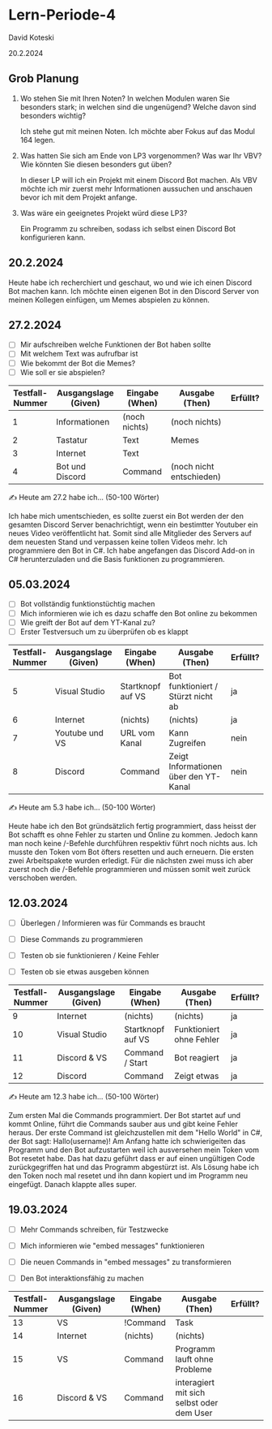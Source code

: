 # Lern-Periode-4

David Koteski

20.2.2024

## Grob Planung

1. Wo stehen Sie mit Ihren Noten? In welchen Modulen waren Sie besonders stark; in welchen sind die ungenügend? Welche davon sind besonders wichtig?
   
   Ich stehe gut mit meinen Noten. Ich möchte aber Fokus auf das Modul 164 legen.

2. Was hatten Sie sich am Ende von LP3 vorgenommen? Was war Ihr VBV? Wie könnten Sie diesen besonders gut üben?

   In dieser LP will ich ein Projekt mit einem Discord Bot machen. Als VBV möchte ich mir zuerst mehr Informationen aussuchen und anschauen bevor ich mit dem Projekt anfange.

3. Was wäre ein geeignetes Projekt würd diese LP3?

   Ein Programm zu schreiben, sodass ich selbst einen Discord Bot konfigurieren kann.



## 20.2.2024

Heute habe ich recherchiert und geschaut, wo und wie ich einen Discord Bot machen kann. Ich möchte einen eigenen Bot in den Discord Server von meinen Kollegen einfügen, um Memes abspielen zu können.


## 27.2.2024

- [ ] Mir aufschreiben welche Funktionen der Bot haben sollte
- [ ] Mit welchem Text was aufrufbar ist
- [ ] Wie bekommt der Bot die Memes?
- [ ] Wie soll er sie abspielen?

|Testfall-Nummer | Ausgangslage (Given) | Eingabe (When) | Ausgabe (Then) | Erfüllt? |
| -------------- | -------------------- | -------------- | -------------- | -------- |
| 1              |    Informationen     |  (noch nichts) |   (noch nichts)       |          |
| 2              |     Tastatur         |   Text         |   Memes        |          |
| 3              |     Internet         |   Text         |                |          |
| 4              | Bot und Discord      |  Command       |(noch nicht entschieden)|          |


✍️ Heute am 27.2 habe ich... (50-100 Wörter)

Ich habe mich umentschieden, es sollte zuerst ein Bot werden der den gesamten Discord Server benachrichtigt, wenn ein bestimtter Youtuber ein neues Video veröffentlicht hat. Somit sind alle Mitglieder des Servers auf dem neuesten Stand und verpassen keine tollen Videos mehr. Ich programmiere den Bot in C#. Ich habe angefangen das Discord Add-on in C# herunterzuladen und die Basis funktionen zu programmieren.


## 05.03.2024

- [ ] Bot vollständig funktionstüchtig machen
- [ ] Mich informieren wie ich es dazu schaffe den Bot online zu bekommen
- [ ] Wie greift der Bot auf dem YT-Kanal zu?
- [ ] Erster Testversuch um zu überprüfen ob es klappt

| Testfall-Nummer | Ausgangslage (Given) | Eingabe (When) | Ausgabe (Then) | Erfüllt? |
| --------------- | -------------------- | -------------- | -------------- | -------- |
| 5               |   Visual Studio   | Startknopf auf VS | Bot funktioniert / Stürzt nicht ab|   ja  |
| 6               |   Internet  | (nichts)  | (nichts) |    ja    |
| 7               |   Youtube und VS |  URL vom Kanal     | Kann Zugreifen|     nein  |
| 8               |     Discord         |  Command  |  Zeigt Informationen über den YT-Kanal  |    nein   |


✍️ Heute am 5.3 habe ich... (50-100 Wörter)

Heute habe ich den Bot gründsätzlich fertig programmiert, dass heisst der Bot schafft es ohne Fehler zu starten und Online zu kommen. Jedoch kann man noch keine /-Befehle durchführen respektiv führt noch nichts aus. Ich musste den Token vom Bot öfters resetten und auch erneuern. Die ersten zwei Arbeitspakete wurden erledigt. Für die nächsten zwei muss ich aber zuerst noch die /-Befehle programmieren und müssen somit weit zurück verschoben werden.


## 12.03.2024

- [ ] Überlegen / Informieren was für Commands es braucht
- [ ] Diese Commands zu programmieren
- [ ] Testen ob sie funktionieren / Keine Fehler
- [ ] Testen ob sie etwas ausgeben können 


| Testfall-Nummer | Ausgangslage (Given) | Eingabe (When) | Ausgabe (Then) | Erfüllt? |
| --------------- | -------------------- | -------------- | -------------- | -------- |
| 9              |   Internet  | (nichts)  | (nichts) |    ja    |
| 10                |   Visual Studio   | Startknopf auf VS | Funktioniert ohne Fehler|  ja   |
| 11               |     Discord & VS        |  Command / Start  |  Bot reagiert |   ja    |
| 12               |     Discord         |  Command  |  Zeigt etwas |   ja    |

✍️ Heute am 12.3 habe ich... (50-100 Wörter)

Zum ersten Mal die Commands programmiert. Der Bot startet auf und kommt Online, führt die Commands sauber aus und gibt keine Fehler heraus. Der erste Command ist gleichzustellen mit dem "Hello World" in C#, der Bot sagt: Hallo(username)! Am Anfang hatte ich schwierigeiten das Programm und den Bot aufzustarten weil ich ausversehen mein Token vom Bot resetet habe. Das hat dazu geführt dass er auf einen ungültigen Code zurückgegriffen hat und das Programm abgestürzt ist. Als Lösung habe ich den Token noch mal resetet und ihn dann kopiert und im Programm neu eingefügt. Danach klappte alles super.


## 19.03.2024

- [ ] Mehr Commands schreiben, für Testzwecke
- [ ] Mich informieren wie "embed messages" funktionieren
- [ ] Die neuen Commands in "embed messages" zu transformieren
- [ ] Den Bot interaktionsfähig zu machen


| Testfall-Nummer | Ausgangslage (Given) | Eingabe (When) | Ausgabe (Then) | Erfüllt? |
| --------------- | -------------------- | -------------- | -------------- | -------- |
| 13           |   VS  | !Command  | Task |        |
| 14                |   Internet  | (nichts)  | (nichts) |    |
| 15               |      VS        |  Command   |  Programm lauft ohne Probleme |       |
| 16               |     Discord & VS        |  Command  |  interagiert mit sich selbst oder dem User |       |

